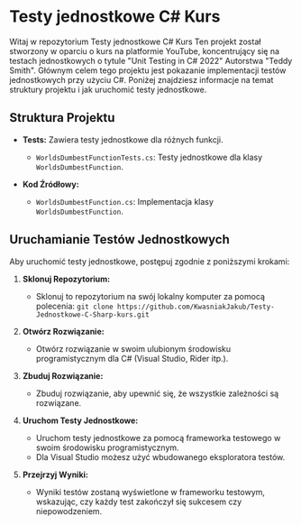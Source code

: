 # Testy jednostkowe C# Kurs

Witaj w repozytorium Testy jednostkowe C# Kurs Ten projekt został stworzony w oparciu o kurs na platformie YouTube, koncentrujący się na testach jednostkowych o tytule "Unit Testing in C# 2022" Autorstwa "Teddy Smith". Głównym celem tego projektu jest pokazanie implementacji testów jednostkowych przy użyciu C#. Poniżej znajdziesz informacje na temat struktury projektu i jak uruchomić testy jednostkowe.

## Struktura Projektu

- **Tests:** Zawiera testy jednostkowe dla różnych funkcji.
  - `WorldsDumbestFunctionTests.cs`: Testy jednostkowe dla klasy `WorldsDumbestFunction`.

- **Kod Źródłowy:**
  - `WorldsDumbestFunction.cs`: Implementacja klasy `WorldsDumbestFunction`.

## Uruchamianie Testów Jednostkowych

Aby uruchomić testy jednostkowe, postępuj zgodnie z poniższymi krokami:

1. **Sklonuj Repozytorium:**
   - Sklonuj to repozytorium na swój lokalny komputer za pomocą polecenia:
  `git clone https://github.com/KwasniakJakub/Testy-Jednostkowe-C-Sharp-kurs.git`
     
2. **Otwórz Rozwiązanie:**
   - Otwórz rozwiązanie w swoim ulubionym środowisku programistycznym dla C# (Visual Studio, Rider itp.).

3. **Zbuduj Rozwiązanie:**
   - Zbuduj rozwiązanie, aby upewnić się, że wszystkie zależności są rozwiązane.

4. **Uruchom Testy Jednostkowe:**
   - Uruchom testy jednostkowe za pomocą frameworka testowego w swoim środowisku programistycznym.
   - Dla Visual Studio możesz użyć wbudowanego eksploratora testów.

5. **Przejrzyj Wyniki:**
   - Wyniki testów zostaną wyświetlone w frameworku testowym, wskazując, czy każdy test zakończył się sukcesem czy niepowodzeniem.
